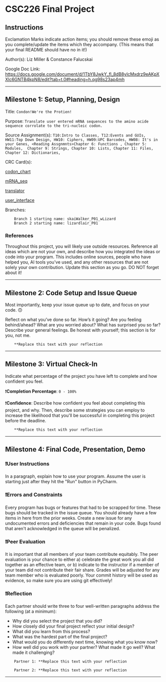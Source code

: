 # CSC226 Final Project

## Instructions

️Exclamation Marks indicate action items; you should remove these emoji as you complete/update the items which 
  they accompany. (This means that your final README should have no  ️in it!)

Author(s): Liz Miller & Constance Falucskai

Google Doc Link: https://docs.google.com/document/d/1TbY8JwkY_fl_8dB8yIcMxdrz9eAKpXXlc6GNTB4kpN8/edit?tab=t.0#heading=h.qg98s23ap4mh

---

## Milestone 1: Setup, Planning, Design

Title: `Condon!We're the Protien!`

Purpose: `Translate user entered mRNA sequences to the amino acide sequence corrolate to the tri-nucleic codon.`

Source Assignment(s): `T10:Intro to Classes, T12:Events and GUIs, HW11:Top Down Design, HW10: Ciphers, HW09:UPC Barcodes,
                       HW08: It's in your Genes, <Reading Assgnmnts>Chapter 6: Functions , Chapter 5: Modules, 
                        Chapter 9: Strings, Chapter 10: Lists, Chapter 11: Files, Chapter 12: Dictionaries, `

CRC Card(s):

[codon_chart](image/codon_chart_crc.png "Image of CRC card as an example. Upload your CRC card(s) in place of this one. ")

[mRNA_seq](image/mRNA_seq_CRC.png "Image of CRC card as an example. Upload your CRC card(s) in place of this one. ")

[translator](image/translator_crc.png "Image of CRC card as an example. Upload your CRC card(s) in place of this one. ")

[user_interface](image/user_interface_crc.png "Image of CRC card as an example. Upload your CRC card(s) in place of this one. ")

Branches:

```
    Branch 1 starting name: skaiWalker_P01_wLizard
    Branch 2 starting name: lizardlair_P01
```

### References 

Throughout this project, you will likely use outside resources. Reference all ideas which are not your own, 
and describe how you integrated the ideas or code into your program. This includes online sources, people who have 
helped you, AI tools you've used, and any other resources that are not solely your own contribution. Update this 
section as you go. DO NOT forget about it!

---

## Milestone 2: Code Setup and Issue Queue

Most importantly, keep your issue queue up to date, and focus on your code. 🙃

Reflect on what you’ve done so far. How’s it going? Are you feeling behind/ahead? What are you worried about? 
What has surprised you so far? Describe your general feelings. Be honest with yourself; this section is for you, not me.

```
    **Replace this text with your reflection
```

---

## Milestone 3: Virtual Check-In

Indicate what percentage of the project you have left to complete and how confident you feel. 

❗️**Completion Percentage**: `0 - 100%`

❗️**Confidence**: Describe how confident you feel about completing this project, and why. Then, describe some 
  strategies you can employ to increase the likelihood that you'll be successful in completing this project 
  before the deadline.

```
    **Replace this text with your reflection
```

---

## Milestone 4: Final Code, Presentation, Demo

### ❗User Instructions

In a paragraph, explain how to use your program. Assume the user is starting just after they hit the "Run" button 
in PyCharm. 

### ❗Errors and Constraints

Every program has bugs or features that had to be scrapped for time. These bugs should be tracked in the issue queue. 
You should already have a few items in here from the prior weeks. Create a new issue for any undocumented errors and 
deficiencies that remain in your code. Bugs found that aren't acknowledged in the queue will be penalized.

### ❗Peer Evaluation

It is important that all members of your team contribute equitably. The peer evaluation is your chance to either 
a) celebrate the great work you all did together as an effective team, or b) indicate to the instructor if a member of
your team did not contribute their fair share. Grades will be adjusted for any team member who is evaluated poorly. Your
commit history will be used as evidence, so make sure you are using git effectively!

### ❗Reflection

Each partner should write three to four well-written paragraphs address the following (at a minimum):
- Why did you select the project that you did?
- How closely did your final project reflect your initial design?
- What did you learn from this process?
- What was the hardest part of the final project?
- What would you do differently next time, knowing what you know now?
- How well did you work with your partner? What made it go well? What made it challenging?

```
    Partner 1: **Replace this text with your reflection
```

```
    Partner 2: **Replace this text with your reflection
```

---